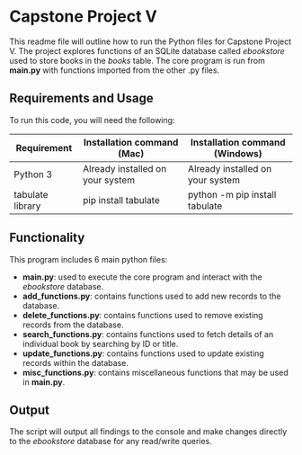 # Capstone Project V
This readme file will outline how to run the Python files for Capstone Project V. The project explores functions of an SQLite database called *ebookstore* used to store books in the *books* table. The core program is run from **main.py** with functions imported from the other .py files.

## Requirements and Usage
To run this code, you will need the following:

| Requirement                                  | Installation command (Mac)              | Installation command (Windows)          |
|----------------------------------------------|-----------------------------------------|-----------------------------------------|
| Python 3                                     | Already installed on your system        | Already installed on your system        |            |
| tabulate library                             | pip install tabulate                    | python -m pip install tabulate          |


## Functionality
This program includes 6 main python files:

- **main.py**: used to execute the core program and interact with the *ebookstore* database.
- **add_functions.py**: contains functions used to add new records to the database.
- **delete_functions.py**: contains functions used to remove existing records from the database.
- **search_functions.py**: contains functions used to fetch details of an individual book by searching by ID or title.
- **update_functions.py**: contains functions used to update existing records within the database.
- **misc_functions.py**: contains miscellaneous functions that may be used in **main.py**.


## Output
The script will output all findings to the console and make changes directly to the *ebookstore* database for any read/write queries. 
